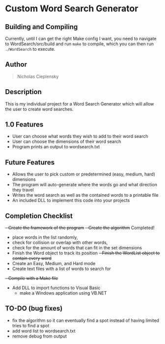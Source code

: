 # Custom Word Search Generator

## Building and Compiling
Currently, until I can get the right Make config I want, you need to navigate to WordSearch/src/build and run ``make`` to compile, which you can then run ``./WordSearch`` to execute.

## Author
> Nicholas Cieplensky

## Description
  This is my individual project for a Word Search Generator which will allow the user to create word searches. 

## 1.0 Features
- User can choose what words they wish to add to their word search
- User can choose the dimensions of their word search
- Program prints an output to wordsearch.txt

## Future Features
- Allows the user to pick custom or predetermined (easy, medium, hard) dimensions
- The program will auto-generate where the words go and what direction they travel
- Writes the word search as well as the contained words to a printable file
- An included DLL to implement this code into your projects

## Completion Checklist
~~- Create the framework of the program~~
~~- Create the algorithm~~ Completed!
  - place words in the list randomly,
  - check for collision or overlap with other words,
  - check for the amount of words that can fit in the set dimensions
- Finish the Word object to track its position
~~- Finish the WordList object to contain every word~~
- Create an Easy, Medium, and Hard mode
- Create text files with a list of words to search for
 
~~- Compile with a Make file~~
- Add DLL to import functions to Visual Basic
  - make a Windows application using VB.NET

## TO-DO (bug fixes)
- fix the algorithm so it can eventually find a spot instead of having limited tries to find a spot
- add word list to wordsearch.txt
- remove debug from output
